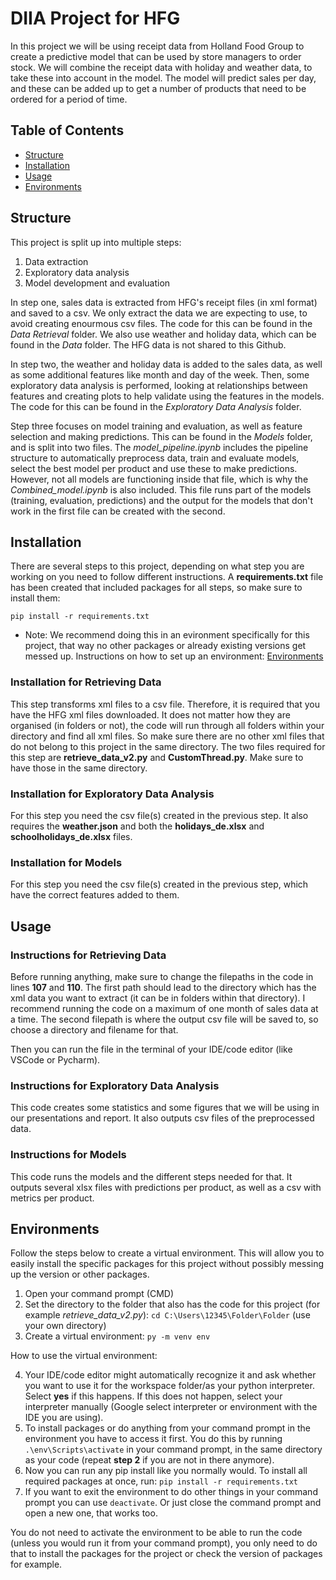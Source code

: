 # DIIA Project for HFG

In this project we will be using receipt data from Holland Food Group to create a predictive model that can be used by store managers to order stock. We will combine the receipt data with holiday and weather data, to take these into account in the model. The model will predict sales per day, and these can be added up to get a number of products that need to be ordered for a period of time. 

## Table of Contents

- [Structure](#structure)
- [Installation](#installation)
- [Usage](#usage)
- [Environments](#environments)

## Structure
This project is split up into multiple steps:
1. Data extraction
2. Exploratory data analysis
3. Model development and evaluation

In step one, sales data is extracted from HFG's receipt files (in xml format) and saved to a csv. We only extract the data we are expecting to use, to avoid creating enourmous csv files. The code for this can be found in the _Data Retrieval_ folder. We also use weather and holiday data, which can be found in the _Data_ folder. The HFG data is not shared to this Github.

In step two, the weather and holiday data is added to the sales data, as well as some additional features like month and day of the week. Then, some exploratory data analysis is performed, looking at relationships between features and creating plots to help validate using the features in the models. The code for this can be found in the _Exploratory Data Analysis_ folder.

Step three focuses on model training and evaluation, as well as feature selection and making predictions. This can be found in the _Models_ folder, and is split into two files. The _model\_pipeline.ipynb_ includes the pipeline structure to automatically preprocess data, train and evaluate models, select the best model per product and use these to make predictions. However, not all models are functioning inside that file, which is why the _Combined\_model.ipynb_ is also included. This file runs part of the models (training, evaluation, predictions) and the output for the models that don't work in the first file can be created with the second. 

## Installation

There are several steps to this project, depending on what step you are working on you need to follow different instructions. A **requirements.txt** file has been created that included packages for all steps, so make sure to install them:

``` pip install -r requirements.txt ```

* Note: We recommend doing this in an evironment specifically for this project, that way no other packages or already existing versions get messed up. Instructions on how to set up an environment: [Environments](#environments)

### Installation for Retrieving Data
This step transforms xml files to a csv file. Therefore, it is required that you have the HFG xml files downloaded. It does not matter how they are organised (in folders or not), the code will run through all folders within your directory and find all xml files. So make sure there are no other xml files that do not belong to this project in the same directory.
The two files required for this step are **retrieve_data_v2.py** and **CustomThread.py**. Make sure to have those in the same directory. 


### Installation for Exploratory Data Analysis
For this step you need the csv file(s) created in the previous step. It also requires the **weather.json** and both the **holidays_de.xlsx** and **schoolholidays_de.xlsx** files. 

### Installation for Models
For this step you need the csv file(s) created in the previous step, which have the correct features added to them. 

## Usage

### Instructions for Retrieving Data
Before running anything, make sure to change the filepaths in the code in lines **107** and **110**. The first path should lead to the directory which has the xml data you want to extract (it can be in folders within that directory). I recommend running the code on a maximum of one month of sales data at a time. The second filepath is where the output csv file will be saved to, so choose a directory and filename for that. 

Then you can run the file in the terminal of your IDE/code editor (like VSCode or Pycharm). 

### Instructions for Exploratory Data Analysis
This code creates some statistics and some figures that we will be using in our presentations and report. It also outputs csv files of the preprocessed data.

### Instructions for Models
This code runs the models and the different steps needed for that. It outputs several xlsx files with predictions per product, as well as a csv with metrics per product.

## Environments
Follow the steps below to create a virtual environment. This will allow you to easily install the specific packages for this project without possibly messing up the version or other packages. 
1. Open your command prompt (CMD)
2. Set the directory to the folder that also has the code for this project (for example *retrieve_data_v2.py*):
```cd C:\Users\12345\Folder\Folder``` (use your own directory)
3. Create a virtual environment: ```py -m venv env```

How to use the virtual environment:

4. Your IDE/code editor might automatically recognize it and ask whether you want to use it for the workspace folder/as your python interpreter. Select **yes** if this happens. If this does not happen, select your interpreter manually (Google select interpreter or environment with the IDE you are using). 
5. To install packages or do anything from your command prompt in the environment you have to access it first. You do this by running ```.\env\Scripts\activate``` in your command prompt, in the same directory as your code (repeat **step 2** if you are not in there anymore). 
6. Now you can run any pip install like you normally would. To install all required packages at once, run: ```pip install -r requirements.txt``` 
7. If you want to exit the environment to do other things in your command prompt you can use ```deactivate```. Or just close the command prompt and open a new one, that works too. 

You do not need to activate the environment to be able to run the code (unless you would run it from your command prompt), you only need to do that to install the packages for the project or check the version of packages for example. 